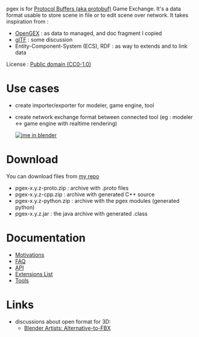 pgex is for [Protocol Buffers (aka protobuf)](https://developers.google.com/protocol-buffers/) Game Exchange. It's a data format usable to store scene in file or to edit scene over network. It takes inspiration from :
* [OpenGEX](http://opengex.org/) : as data to managed, and doc fragment I copied
* [glTF](https://github.com/KhronosGroup/glTF) : some discussion
* Entity-Component-System (ECS), RDF : as way to extends and to link data

License : [Public domain (CC0-1.0)](http://creativecommons.org/publicdomain/zero/1.0/)

# Use cases

* create importer/exporter for modeler, game engine, tool
* create network exchange format between connected tool (eg : modeler <-> game engine with realtime rendering)
  
  [![jme in blender](http://img.youtube.com/vi/3pQd65_dkeM/0.jpg)](http://www.youtube.com/watch?v=3pQd65_dkeM)

# Download

You can download files from [my repo](https://bintray.com/package/files/davidb/maven/pgex)

* pgex-x.y.z-proto.zip : archive with .proto files
* pgex-x.y.z-cpp.zip : archive with generated C++ source
* pgex-x.y.z-python.zip : archive with the pgex modules (generated python)
* pgex-x.y.z.jar : the java archive with generated .class

# Documentation

* [Motivations](https://github.com/davidB/pgex/wiki/Motivations)
* [FAQ](https://github.com/davidB/pgex/wiki/FAQ)
* [API](https://github.com/davidB/pgex/wiki/API)
* [Extensions List](https://github.com/davidB/pgex/wiki/Extensions-List)
* [Tools](https://github.com/davidB/pgex/wiki/Tools)

# Links

* discussions about open format for 3D:
  * [Blender Artists: Alternative-to-FBX](http://blenderartists.org/forum/showthread.php?348506-Alternative-to-FBX/page3)
